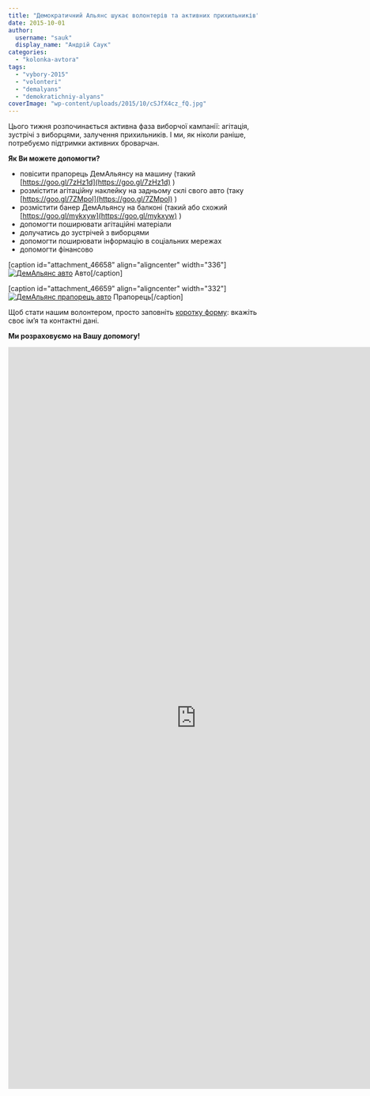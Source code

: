```yaml
---
title: "Демократичний Альянс шукає волонтерів та активних прихильників"
date: 2015-10-01
author: 
  username: "sauk"
  display_name: "Андрій Саук"
categories: 
  - "kolonka-avtora"
tags: 
  - "vybory-2015"
  - "volonteri"
  - "demalyans"
  - "demokratichniy-alyans"
coverImage: "wp-content/uploads/2015/10/cSJfX4cz_fQ.jpg"
---
```


Цього тижня розпочинається активна фаза виборчої кампанії: агітація, зустрічі з виборцями, залучення прихильників. І ми, як ніколи раніше, потребуємо підтримки активних броварчан.

**Як Ви можете допомогти?**

- повісити прапорець ДемАльянсу на машину (такий [https://goo.gl/7zHz1d](https://goo.gl/7zHz1d) )
- розмістити агітаційну наклейку на задньому склі свого авто (таку [https://goo.gl/7ZMpoI](https://goo.gl/7ZMpoI) )
- розмістити банер ДемАльянсу на балконі (такий або схожий [https://goo.gl/mykxyw](https://goo.gl/mykxyw) )
- допомогти поширювати агітаційні матеріали
- долучатись до зустрічей з виборцями
- допомогти поширювати інформацію в соціальних мережах
- допомогти фінансово

\[caption id="attachment\_46658" align="aligncenter" width="336"\][![ДемАльянс авто](https://mpz.brovary.org/wp-content/uploads/2015/10/h2.png)](https://mpz.brovary.org/wp-content/uploads/2015/10/h2.png) Авто\[/caption\]

\[caption id="attachment\_46659" align="aligncenter" width="332"\][![ДемАльянс прапорець авто](https://mpz.brovary.org/wp-content/uploads/2015/10/h3.png)](https://mpz.brovary.org/wp-content/uploads/2015/10/h3.png) Прапорець\[/caption\]

Щоб стати нашим волонтером, просто заповніть [коротку форму](https://docs.google.com/forms/d/1D9XsKlTe-uA7UfMfjN_kR5CB5eWC3d-E5ocFKaO17xU/viewform): вкажіть своє ім’я та контактні дані.

**Ми розраховуємо на Вашу допомогу!**

<iframe src="https://docs.google.com/forms/d/1D9XsKlTe-uA7UfMfjN_kR5CB5eWC3d-E5ocFKaO17xU/viewform?embedded=true" width="760" height="1500" frameborder="0" marginwidth="0" marginheight="0">Loading...</iframe>
